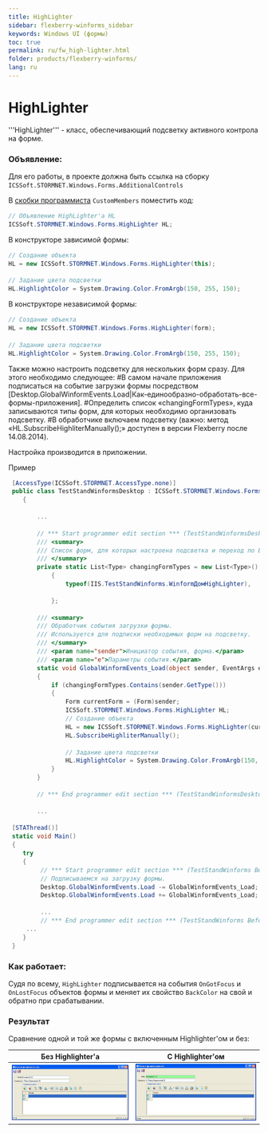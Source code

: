 ```yaml
---
title: HighLighter
sidebar: flexberry-winforms_sidebar
keywords: Windows UI (формы)
toc: true
permalink: ru/fw_high-lighter.html
folder: products/flexberry-winforms/
lang: ru
---
```


# HighLighter
'''HighLighter''' - класс, обеспечивающий подсветку активного контрола на форме.

### Объявление: 
Для его работы, в проекте должна быть ссылка на сборку `ICSSoft.STORMNET.Windows.Forms.AdditionalControls`

В [скобки программиста](fo_programmer-brackets.html) `CustomMembers` поместить код:

```csharp
// Объявление HighLighter'а HL
ICSSoft.STORMNET.Windows.Forms.HighLighter HL;
```

В конструкторе зависимой формы:

```csharp  
// Создание объекта                            
HL = new ICSSoft.STORMNET.Windows.Forms.HighLighter(this);

// Задание цвета подсветки
HL.HighlightColor = System.Drawing.Color.FromArgb(150, 255, 150);
```

В конструкторе независимой формы:

```csharp  
// Создание объекта                            
HL = new ICSSoft.STORMNET.Windows.Forms.HighLighter(form);

// Задание цвета подсветки
HL.HighlightColor = System.Drawing.Color.FromArgb(150, 255, 150);
```

Также можно настроить подсветку для нескольких форм сразу. Для этого необходимо следующее:
#В самом начале приложения подписаться на событие загрузки формы посредством [Desktop.GlobalWinformEvents.Load|Как-единообразно-обработать-все-формы-приложения].
#Определить список «changingFormTypes», куда записываются типы форм, для которых необходимо организовать подсветку.
#В обработчике включаем подсветку (важно: метод «HL.SubscribeHighliterManually();» доступен в версии Flexberry после 14.08.2014).

Настройка производится в приложении.

Пример

```csharp
 [AccessType(ICSSoft.STORMNET.AccessType.none)]
 public class TestStandWinformsDesktop : ICSSoft.STORMNET.Windows.Forms.Desktop
    {
        
        ...
        
        // *** Start programmer edit section *** (TestStandWinformsDesktop CustomMembers)
        /// <summary>
        /// Список форм, для которых настроена подсветка и переход по Enter.
        /// </summary>
        private static List<Type> changingFormTypes = new List<Type>()
            {
                typeof(IIS.TestStandWinforms.WinformДомHighLighter),
                
            };

        /// <summary>
        /// Обработчик события загрузки формы.
        /// Используется для подписки необходимых форм на подсветку.
        /// </summary>
        /// <param name="sender">Инициатор события, форма.</param>
        /// <param name="e">Параметры события.</param>
        static void GlobalWinformEvents_Load(object sender, EventArgs e)
        {
            if (changingFormTypes.Contains(sender.GetType()))
            {
                Form currentForm = (Form)sender;
                ICSSoft.STORMNET.Windows.Forms.HighLighter HL;
                // Создание объекта                            
                HL = new ICSSoft.STORMNET.Windows.Forms.HighLighter(currentForm);
                HL.SubscribeHighliterManually();

                // Задание цвета подсветки
                HL.HighlightColor = System.Drawing.Color.FromArgb(150, 255, 150);
            }
        }

        // *** End programmer edit section *** (TestStandWinformsDesktop CustomMembers)

        ...

 [STAThread()]
 static void Main()
 {
    try
    {
         // *** Start programmer edit section *** (TestStandWinforms Before authorization)
         // Подписываемся на загрузку формы.
         Desktop.GlobalWinformEvents.Load -= GlobalWinformEvents_Load;
         Desktop.GlobalWinformEvents.Load += GlobalWinformEvents_Load;

         ...
         // *** End programmer edit section *** (TestStandWinforms Before authorization)
     ...
    }
 }
```

### Как работает:
Судя по всему, `HighLighter` подписывается на события `OnGotFocus` и `OnLostFocus` объектов формы и меняет их свойство `BackColor` на свой и обратно при срабатывании.

### Результат
Сравнение одной и той же формы с включенным Highlighter'ом и без:

| Без Highlighter'a | С Highlighter'ом |
|--|--|
| ![](/images/pages/products/flexberry-winforms/controls/highlighter/highlighter-off.gif)|![](/images/pages/products/flexberry-winforms/controls/highlighter/highlighter-on.gif)|



